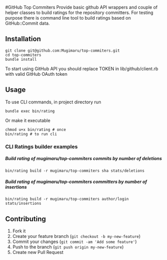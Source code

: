 #GitHub Top Commiters
Provide basic github API wrappers and couple of helper classes to build ratings for the repository committers.
For testing purpose there is command line tool to build ratings based on GitHub::Commit data.

## Installation

    git clone git@github.com:Mugimaru/top-commiters.git
    cd top-commiters
    bundle install
    
To start using GitHub API you should replace TOKEN in lib/github/client.rb with valid GitHub OAuth token 
## Usage
To use CLI commands, in project directory run

    bundle exec bin/rating
Or make it executable

    chmod u+x bin/rating # once
    bin/rating # to run cli
### CLI Ratings builder examples
##### Build rating of mugimaru/top-commiters commits by number of deletions

    bin/rating build -r mugimaru/top-commiters sha stats/deletions
##### Build rating of mugimaru/top-commiters committers by number of insertions

    bin/rating build -r mugimaru/top-commiters author/login stats/insertions
## Contributing

1. Fork it
2. Create your feature branch (`git checkout -b my-new-feature`)
3. Commit your changes (`git commit -am 'Add some feature'`)
4. Push to the branch (`git push origin my-new-feature`)
5. Create new Pull Request
